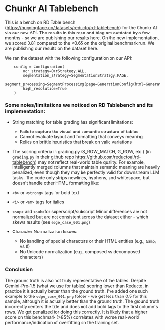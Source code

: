 # Chunkr AI Tablebench


This is a bench on RD Table bench (https://huggingface.co/datasets/reducto/rd-tablebench) for the Chunkr AI via our new API. The results in this repo and blog are outdated by a few months - so we are publishing our results here. On the new implementation, we scored 0.81 compared to the <0.65 on the original benchmark run. We are publishing our results on the dataset here. 

We ran the dataset with the following configuration on our API: 
```
    config = Configuration(
        ocr_strategy=OcrStrategy.ALL,
        segmentation_strategy=SegmentationStrategy.PAGE,
        segment_processing=SegmentProcessing(page=GenerationConfig(html=GenerationStrategy.LLM)),
        high_resolution=True
    )
```

### Some notes/limitations we noticed on RD Tablebench and its implementation:

- String matching for table grading has significant limitations:
  - Fails to capture the visual and semantic structure of tables
  - Cannot evaluate layout and formatting that conveys meaning
  - Relies on brittle heuristics that break on valid variations

- The scoring criteria in grading.py (S_ROW_MATCH, G_ROW, etc.) (in ```grading.py``` in their github repo https://github.com/reductoai/rd-tablebench) may not reflect real-world table quality. For example, intelligently merged columns that maintain semantic meaning are heavily penalized, even though they may be perfectly valid for downstream LLM tasks.
The code only strips newlines, hyphens, and whitespace, but doesn't handle other HTML formatting like:
- ```<b>``` or ```<strong>``` tags for bold text
- ```<i>``` or ```<em>``` tags for italics
- ```<sup>``` and ```<sub>```for superscript/subscript
Minor differences are not normalized but are not consistent across the dataset either - which skews results (see ```edge_case_001.png```)

- Character Normalization Issues:
  - No handling of special characters or their HTML entities (e.g., ```&amp;``` vs &)
  - No Unicode normalization (e.g., composed vs decomposed characters)

### Conclusion

The ground truth is also not truly representative of the tables. Despite Gemini-Pro-1.5 (what we use for tables) scoring lower than Reducto, in practice it is actually better than the ground truth. I've added one such example to the ```edge_case_001.png``` folder - we get less than 0.5 for this sample, although it is actually better than the ground truth. The ground truth incorrectly centers the title and does not add bold tags to the first column's rows. We get penalized for doing this correctly. It is likely that a higher score on this benchmark (>85%) correlates with worse real-world performance/indication of overfitting on the training set. 

